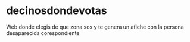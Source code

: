decinosdondevotas
=================

Web donde elegis de que zona sos y te genera un afiche con la persona desaparecida corespondiente
